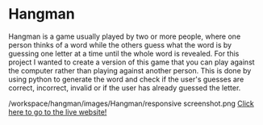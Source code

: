 # Hangman

Hangman is a game usually played by two or more people, where one person thinks of a word while the others guess what the word is by guessing one letter at a time until the whole word is revealed.
For this project I wanted to create a version of this game that you can play against the computer rather than playing against another person.
This is done by using python to generate the word and check if the user's guesses are correct, incorrect, invalid or if the user has already guessed the letter.

/workspace/hangman/images/Hangman/responsive screenshot.png
[Click here to go to the live website!](https://hangman-jb060-d0d13762f512.herokuapp.com/)

